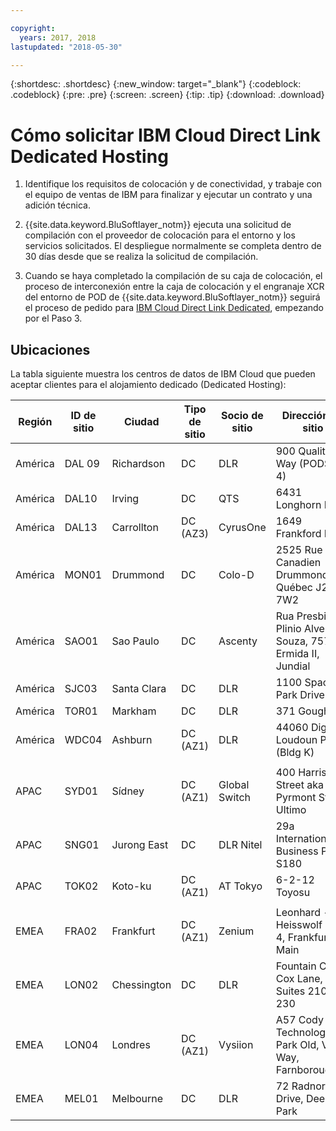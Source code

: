 ```yaml
---

copyright:
  years: 2017, 2018
lastupdated: "2018-05-30"

---
```


{:shortdesc: .shortdesc}
{:new_window: target="_blank"}
{:codeblock: .codeblock}
{:pre: .pre}
{:screen: .screen}
{:tip: .tip}
{:download: .download}

# Cómo solicitar IBM Cloud Direct Link Dedicated Hosting

1. Identifique los requisitos de colocación y de conectividad, y trabaje con el equipo de ventas de IBM para finalizar y ejecutar un contrato y una adición técnica.
2. {{site.data.keyword.BluSoftlayer_notm}} ejecuta una solicitud de compilación con el proveedor de colocación para el entorno y los servicios solicitados. El despliegue normalmente se completa dentro de 30 días desde que se realiza la solicitud de compilación.

3. Cuando se haya completado la compilación de su caja de colocación, el proceso de interconexión entre la caja de colocación y el engranaje XCR del entorno de POD de {{site.data.keyword.BluSoftlayer_notm}} seguirá el proceso de pedido para [IBM Cloud Direct Link Dedicated](how-to-order.html#how-to-order-ibm-cloud-direct-link-dedicated), empezando por el Paso 3.

## Ubicaciones

La tabla siguiente muestra los centros de datos de IBM Cloud que pueden aceptar clientes para el alojamiento dedicado (Dedicated Hosting):

| Región | ID de sitio | Ciudad | Tipo de sitio | Socio de sitio | Dirección de sitio |
|-------|-------|-------|-------|-------|-------|
| América | DAL 09 | Richardson | DC | DLR | 900 Quality Way (PODS 1-4) |
| América | DAL10 | Irving | DC | QTS | 6431 Longhorn Dr. |
| América | DAL13 | Carrollton | DC (AZ3) | CyrusOne | 1649 Frankford Rd. |
| América | MON01 | Drummond  | DC | Colo-D  | 2525 Rue Canadien Drummondville, Québec J2C 7W2 |
| América | SAO01 | Sao Paulo | DC | Ascenty | Rua Presbitero Plinio Alves de Souza, 757 J. Ermida II, Jundial|
| América | SJC03 | Santa Clara | DC | DLR | 1100 Space Park Drive |
| América | TOR01 | Markham | DC | DLR | 371 Gough Rd. |
| América | WDC04 | Ashburn | DC (AZ1) | DLR | 44060 Digital Loudoun Plaza (Bldg K) |
|  |  |  |  |  |  |
| APAC |  SYD01 |  Sídney | DC (AZ1) | Global Switch  |  400 Harris Street aka 273 Pyrmont St. Ultimo |
| APAC |  SNG01 |  Jurong East |  DC | DLR Nitel |  29a International Business Park, S180 |
| APAC | TOK02  |  Koto-ku | DC (AZ1) | AT Tokyo  |  6-2-12 Toyosu |
|  |  |  |  |  |  |
| EMEA | FRA02  | Frankfurt |  DC (AZ1) | Zenium   | Leonhard - Heisswolf Str. 4, Frankfurt am Main  |
| EMEA | LON02  | Chessington | DC  | DLR  |  Fountain Court, Cox Lane, Suites 210 and 230 |
| EMEA | LON04 | Londres |  DC (AZ1) |  Vysiion |  A57 Cody Technology Park Old, Victor Way, Farnborough |
| EMEA | MEL01 | Melbourne  |  DC |  DLR |  72 Radnor Drive, Deer Park |


